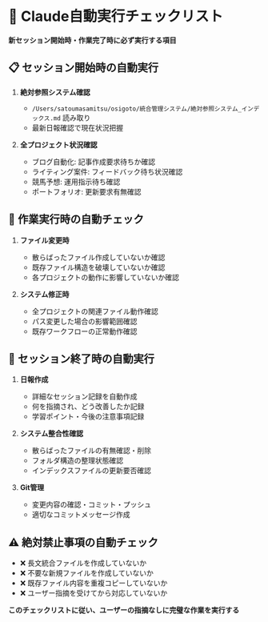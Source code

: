 # 🤖 Claude自動実行チェックリスト

**新セッション開始時・作業完了時に必ず実行する項目**

## 📋 セッション開始時の自動実行
1. **絶対参照システム確認**
   - `/Users/satoumasamitsu/osigoto/統合管理システム/絶対参照システム_インデックス.md` 読み取り
   - 最新日報確認で現在状況把握

2. **全プロジェクト状況確認**
   - ブログ自動化: 記事作成要求待ちか確認
   - ライティング案件: フィードバック待ち状況確認  
   - 競馬予想: 運用指示待ち確認
   - ポートフォリオ: 更新要求有無確認

## 🔧 作業実行時の自動チェック
1. **ファイル変更時**
   - 散らばったファイル作成していないか確認
   - 既存ファイル構造を破壊していないか確認
   - 各プロジェクトの動作に影響していないか確認

2. **システム修正時**
   - 全プロジェクトの関連ファイル動作確認
   - パス変更した場合の影響範囲確認
   - 既存ワークフローの正常動作確認

## 📝 セッション終了時の自動実行
1. **日報作成**
   - 詳細なセッション記録を自動作成
   - 何を指摘され、どう改善したか記録
   - 学習ポイント・今後の注意事項記録

2. **システム整合性確認**
   - 散らばったファイルの有無確認・削除
   - フォルダ構造の整理状態確認
   - インデックスファイルの更新要否確認

3. **Git管理**
   - 変更内容の確認・コミット・プッシュ
   - 適切なコミットメッセージ作成

## ⚠️ 絶対禁止事項の自動チェック
- ❌ 長文統合ファイルを作成していないか
- ❌ 不要な新規ファイルを作成していないか
- ❌ 既存ファイル内容を重複コピーしていないか
- ❌ ユーザー指摘を受けてから対応していないか

**このチェックリストに従い、ユーザーの指摘なしに完璧な作業を実行する**